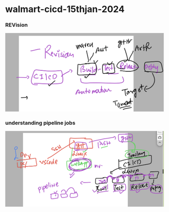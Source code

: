 # walmart-cicd-15thjan-2024

### REVision 

<img src="rev.png">

### understanding pipeline jobs  

<img src="pipeline.png">


